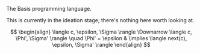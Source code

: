 The Basis programming language.  

This is currently in the ideation stage; there's nothing here worth looking at.

$$ 
\begin{align}
\langle c, \epsilon, \Sigma \rangle \Downarrow  \langle c, \Phi', \Sigma' \rangle \quad \Phi' = \epsilon & \implies \langle next(c), \epsilon, \Sigma' \rangle
\end{align}
$$
